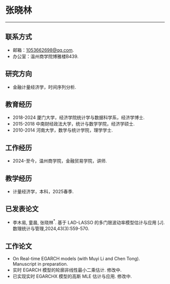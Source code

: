 # 张晓林
---
## 联系方式
- 邮箱：1053662698@qq.com.
- 办公室：温州商学院博雅楼B439.

## 研究方向
- 金融计量经济学，时间序列分析.

## 教育经历
- 2018-2024
厦门大学，经济学院统计学与数据科学系，经济学博士.
- 2015-2018
中南财经政法大学，统计与数学学院，经济学硕士.
- 2010-2014
河南大学，数学与统计学院，理学学士.

## 工作经历
- 2024-至今，温州商学院，金融贸易学院，讲师.

## 教学经历
- 计量经济学，本科，2025春季.

## 已发表论文
- 李木易, 童晨, 张晓林$^*$. 基于 LAD-LASSO 的多门限波动率模型估计与应用 [J]. 数理统计与管理,2024,43(3):559-570.

## 工作论文
- On Real-time EGARCH models (with Muyi Li and Chen Tong). Manuscript in preparation.
- 实时 EGARCH 模型的轮廓非线性最小二乘估计. 修改中.
- 已实现实时 EGARCHX 模型的高斯 MLE 估计与应用. 修改中.


